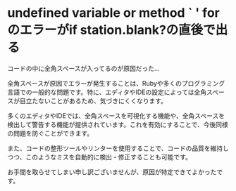 # undefined variable or method    ` ' forのエラーがif station.blank?の直後で出る

コードの中に全角スペースが入ってるのが原因だった...

全角スペースが原因でエラーが発生することは、Rubyや多くのプログラミング言語での一般的な問題です。特に、エディタやIDEの設定によっては全角スペースが目立たないことがあるため、気づきにくくなります。

多くのエディタやIDEでは、全角スペースを可視化する機能や、全角スペースを検出して警告する機能が提供されています。これを有効にすることで、今後同様の問題を防ぐことができます。

また、コードの整形ツールやリンターを使用することで、コードの品質を維持しつつ、このようなミスを自動的に検出・修正することも可能です。

お手間を取らせてしまい申し訳ございませんが、原因が特定できてよかったです。
